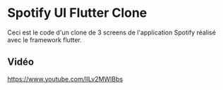 # Spotify UI Flutter Clone

Ceci est le code d'un clone de 3 screens de l'application Spotify réalisé avec le framework flutter.

## Vidéo

https://www.youtube.com/llLv2MWlBbs
